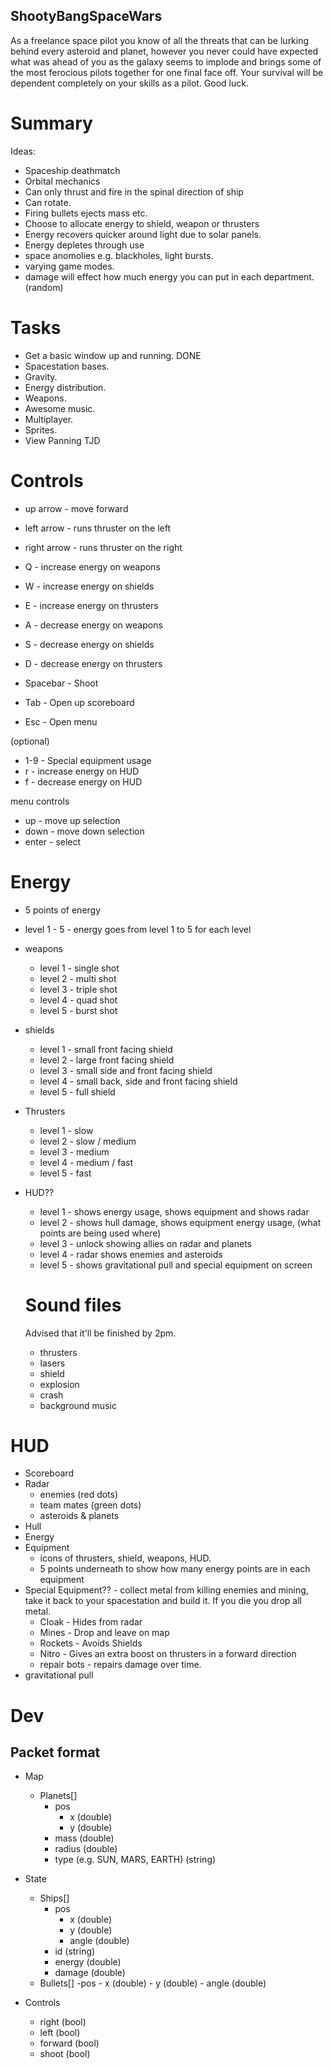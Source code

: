 ## ShootyBangSpaceWars

As a freelance space pilot you know of all the threats that can be lurking behind every asteroid and planet, however you never could have expected what was ahead of you as the galaxy seems to implode and brings some of the most ferocious pilots together for one final face off. Your survival will be dependent completely on your skills as a pilot. Good luck.

# Summary

Ideas:
- Spaceship deathmatch
- Orbital mechanics
- Can only thrust and fire in the spinal direction of ship
- Can rotate.
- Firing bullets ejects mass etc.
- Choose to allocate energy to shield, weapon or thrusters
- Energy recovers quicker around light due to solar panels.
- Energy depletes through use
- space anomolies e.g. blackholes, light bursts.
- varying game modes.
- damage will effect how much energy you can put in each department. (random)

# Tasks
- Get a basic window up and running. DONE
- Spacestation bases.
- Gravity.
- Energy distribution.
- Weapons.
- Awesome music.
- Multiplayer.
- Sprites.
- View Panning TJD

# Controls
- up arrow - move forward
- left arrow - runs thruster on the left
- right arrow - runs thruster on the right

- Q - increase energy on weapons
- W - increase energy on shields
- E - increase energy on thrusters
- A - decrease energy on weapons
- S - decrease energy on shields
- D - decrease energy on thrusters

- Spacebar - Shoot
- Tab - Open up scoreboard
- Esc - Open menu

(optional)
- 1-9 - Special equipment usage
- r - increase energy on HUD
- f - decrease energy on HUD

menu controls
- up - move up selection
- down - move down selection
- enter - select

# Energy
- 5 points of energy
- level 1 - 5 - energy goes from level 1 to 5 for each level

- weapons
  - level 1 - single shot
  - level 2 - multi shot
  - level 3 - triple shot
  - level 4 - quad shot
  - level 5 - burst shot
- shields
  - level 1 - small front facing shield
  - level 2 - large front facing shield
  - level 3 - small side and front facing shield
  - level 4 - small back, side and front facing shield
  - level 5 - full shield
- Thrusters
  - level 1 - slow
  - level 2 - slow / medium
  - level 3 - medium
  - level 4 - medium / fast
  - level 5 - fast
- HUD??
  - level 1 - shows energy usage, shows equipment and shows radar
  - level 2 - shows hull damage, shows equipment energy usage, (what points are being used where)
  - level 3 - unlock showing allies on radar and planets
  - level 4 - radar shows enemies and asteroids
  - level 5 - shows gravitational pull and special equipment on screen
  
  # Sound files
  Advised that it'll be finished by 2pm. 
  - thrusters
  - lasers
  - shield
  - explosion
  - crash
  - background music

# HUD

- Scoreboard
- Radar
  - enemies (red dots)
  - team mates (green dots)
  - asteroids & planets
- Hull
- Energy
- Equipment
  - icons of thrusters, shield, weapons, HUD.
  - 5 points underneath to show how many energy points are in each equipment
- Special Equipment?? - collect metal from killing enemies and mining, take it back to your spacestation and build it. If you die you drop all metal.
  - Cloak - Hides from radar
  - Mines - Drop and leave on map
  - Rockets - Avoids Shields
  - Nitro - Gives an extra boost on thrusters in a forward direction
  - repair bots - repairs damage over time.
- gravitational pull


# Dev

## Packet format

- Map
	- Planets[]
		- pos
			- x (double)
			- y (double)
		- mass (double)
		- radius (double)
		- type (e.g. SUN, MARS, EARTH) (string)

- State
	- Ships[]
		- pos
			- x (double)
			- y (double)
			- angle (double)
		- id (string)
		- energy (double)
		- damage (double)
	- Bullets[]
		-pos
			- x (double)
			- y (double)
			- angle (double)

- Controls
	- right (bool)
	- left (bool)
	- forward (bool)
	- shoot (bool)